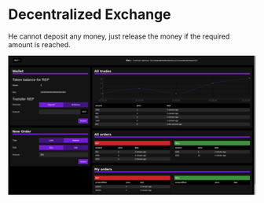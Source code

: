# Decentralized Exchange

He cannot deposit any money, just release the money if the required amount is reached.

![User dashboard](https://raw.githubusercontent.com/Ugo/smart-contracts/main/dex/images/dex.png)

